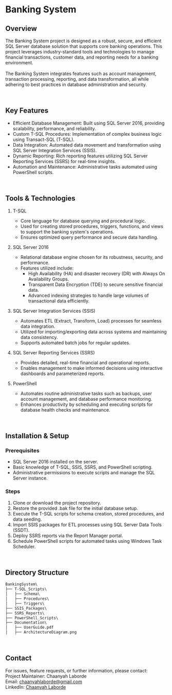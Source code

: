 # Banking System

## Overview
The Banking System project is designed as a robust, secure, and efficient SQL Server database solution that supports core banking operations. This project leverages industry-standard tools and technologies to manage financial transactions, customer data, and reporting needs for a banking environment.
<br><br>
The Banking System integrates features such as account management, transaction processing, reporting, and data transformation, all while adhering to best practices in database administration and security.

<br>

## Key Features
- Efficient Database Management: Built using SQL Server 2016, providing scalability, performance, and reliability.
- Custom T-SQL Procedures: Implementation of complex business logic using Transact-SQL (T-SQL).
- Data Integration: Automated data movement and transformation using SQL Server Integration Services (SSIS).
- Dynamic Reporting: Rich reporting features utilizing SQL Server Reporting Services (SSRS) for real-time insights.
- Automation and Maintenance: Administrative tasks automated using PowerShell scripts.

<br>

## Tools & Technologies
1. T-SQL
    - Core language for database querying and procedural logic.
    - Used for creating stored procedures, triggers, functions, and views to support the banking system's operations.
    - Ensures optimized query performance and secure data handling.

2. SQL Server 2016
    - Relational database engine chosen for its robustness, security, and performance.
    - Features utilized include:
        - High Availability (HA) and disaster recovery (DR) with Always On Availability Groups.
        - Transparent Data Encryption (TDE) to secure sensitive financial data.
        - Advanced indexing strategies to handle large volumes of transactional data efficiently.

3. SQL Server Integration Services (SSIS)
   - Automates ETL (Extract, Transform, Load) processes for seamless data integration.
   - Utilized for importing/exporting data across systems and maintaining data consistency.
   - Supports automated batch jobs for regular updates.
  
4. SQL Server Reporting Services (SSRS)
    - Provides detailed, real-time financial and operational reports.
    - Enables management to make informed decisions using interactive dashboards and parameterized reports.

5. PowerShell
    - Automates routine administrative tasks such as backups, user account management, and database performance monitoring.
    - Enhances productivity by scheduling and executing scripts for database health checks and maintenance.

<br>

## Installation & Setup
### Prerequisites

- SQL Server 2016 installed on the server.
- Basic knowledge of T-SQL, SSIS, SSRS, and PowerShell scripting.
- Administrative permissions to execute scripts and manage the SQL Server instance.

### Steps
1. Clone or download the project repository.
2. Restore the provided .bak file for the initial database setup.
3. Execute the T-SQL scripts for schema creation, stored procedures, and data seeding.
4. Import SSIS packages for ETL processes using SQL Server Data Tools (SSDT).
5. Deploy SSRS reports via the Report Manager portal.
6. Schedule PowerShell scripts for automated tasks using Windows Task Scheduler.

<br>

## Directory Structure
```graphql
BankingSystem\
├── T-SQL_Scripts\
│   ├── Schema\
│   ├── Procedures\
│   ├── Triggers\
├── SSIS_Packages\
├── SSRS_Reports\
├── PowerShell_Scripts\
├── Documentation\
│   ├── UserGuide.pdf
│   ├── ArchitectureDiagram.png
```

<br>

## Contact
For issues, feature requests, or further information, please contact:
<br>
Project Maintainer: Chaanyah Laborde <br>
Email: chaanyahlaborde@gmail.com <br>
LinkedIn: [Chaanyah Laborde](https://www.linkedin.com/in/claborde/)
